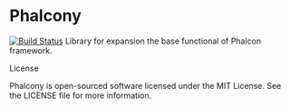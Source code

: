 Phalcony
========
[![Build Status](https://travis-ci.org/ovr/phalcony.png?branch=master)](https://travis-ci.org/ovr/phalcony)
Library for expansion the base functional of Phalcon framework.

License

Phalcony is open-sourced software licensed under the MIT License. See the LICENSE file for more information.